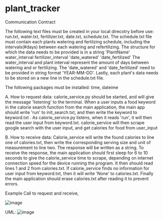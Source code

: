 # plant_tracker

Communication Contract

The following text files must be created in your local direcotry before use: run.txt, water.txt, fertilizer.txt, date.txt, schedule.txt.
The schedule.txt file must contain each plants watering and fertilzing schedule, including the intervals(#days) between each watering and refertilizing. The structure for which the data needs to be provided is in a string 'PlantName' water_interval fertilizer_interval 'date_watered' 'date_fertilized'
The water_interval and plant interval represent the amount of days between watering and or fertilizing. The 'date_watered' and 'date_fertilized' need to be provided in string format 'YEAR-MM-DD'. Lastly, each plant's data needs to be stored on a new line in the schedule.txt file. 

The following packages must be installed: time, dateime

A. How to request data: calorie_service.py should be started, and will give the message 'listening' to the terminal. When a user inputs a food keyword in the calorie search function from the main application, the main app should write 'run' to init_search.txt, and then write the keyword to keyword.txt . As calorie_service.py listens, when it reads 'run', it will then read the user input from keyword.txt. calorie_service will then scrape google search with the user input, and get calories for food from user_input

B. How to receive data: Calorie_service will write the found calories to line one of calories.txt, then write the corresponding serving size and unit of measurement to line two. The response will be written as a string. To receive the response, the main application should first sleep for 6 to 10 seconds to give the calorie_service time to scrape, depending on internet connection speed for the device running the program. It then should read lines 1 and 2 from calories.txt. If calorie_service finds no information for user input from keyword.txt, then it will write 'None' to calories.txt. Finally the main application should erase calories.txt after reading it to prevent errors.

Example Call to request and receive, 

![image](https://user-images.githubusercontent.com/81596877/181142902-f9779292-a781-410e-bf81-5d8504b2b344.png)

UML:
![image](https://user-images.githubusercontent.com/81596877/181142966-67dba3bf-e11e-4fc0-9083-cb6dae7d081c.png)
